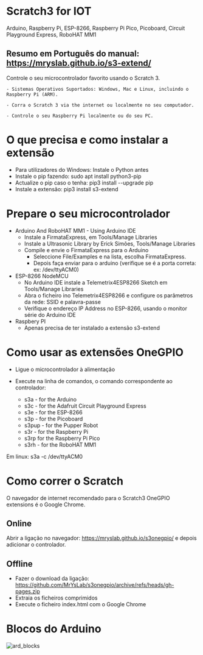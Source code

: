 # Scratch3 for IOT

Arduino, Raspberry Pi, ESP-8266, Raspberry Pi Pico,
Picoboard, Circuit Playground Express,
RoboHAT MM1

## Resumo em Português do manual: https://mryslab.github.io/s3-extend/

Controle o seu microcontrolador favorito usando o Scratch 3.


    - Sistemas Operativos Suportados: Windows, Mac e Linux, incluindo o Raspberry Pi (ARM).

    - Corra o Scratch 3 via the internet ou localmente no seu computador.

    - Controle o seu Raspberry Pi localmente ou do seu PC.


# O que precisa e como instalar a extensão

- Para utilizadores do Windows: Instale o Python antes
- Instale o pip fazendo: sudo apt install python3-pip
- Actualize o pip caso o tenha: pip3 install --upgrade pip
- Instale a extensão: pip3 install s3-extend

# Prepare o seu microcontrolador
- Arduino And RoboHAT MM1 - Using Arduino IDE
    - Instale a FirmataExpress, em Tools/Manage Libraries
    - Instale a Ultrasonic Library by Erick Simões, Tools/Manage Libraries
    - Compile e envie o FirmataExpress para o Arduino
        - Seleccione File/Examples e na lista, escolha FirmataExpress.
        - Depois faça enviar para o arduino (verifique se é a porta correta: ex: /dev/ttyACM0)
- ESP-8266 NodeMCU
    - No Arduino IDE instale a Telemetrix4ESP8266 Sketch em Tools/Manage Libraries
    - Abra o ficheiro ino Telemetrix4ESP8266 e configure os parâmetros da rede: SSID e palavra-passe
    - Verifique o endereço IP Address no ESP-8266, usando o monitor série do Arduino IDE
- Raspbery PI
    - Apenas precisa de ter instalado a extensão s3-extend

# Como usar as extensões OneGPIO

- Ligue o microcontrolador à alimentação

- Execute na linha de comandos, o comando correspondente ao controlador:
    - s3a - for the Arduino
    - s3c - for the Adafruit Circuit Playground Express
    - s3e - for the ESP-8266
    - s3p - for the Picoboard
    - s3pup - for the Pupper Robot
    - s3r - for the Raspberry Pi
    - s3rp for the Raspberry Pi Pico
    - s3rh - for the RoboHAT MM1
    
Em linux: s3a -c /dev/ttyACM0

# Como correr o Scratch
O navegador de internet recomendado para o Scratch3 OneGPIO extensions é o Google Chrome.

## Online
Abrir a ligação no navegador: https://mryslab.github.io/s3onegpio/ e depois adicionar o controlador.

## Offline
- Fazer o download da ligação: https://github.com/MrYsLab/s3onegpio/archive/refs/heads/gh-pages.zip
- Extraia os ficheiros comprimidos
- Execute o ficheiro index.html com o Google Chrome 

# Blocos do Arduino
![ard_blocks](https://user-images.githubusercontent.com/43177468/218227542-da131d73-b084-4b05-a88a-836a34cd883c.png)
